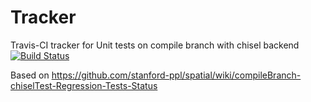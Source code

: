 # Tracker
Travis-CI tracker for Unit tests on compile branch with chisel backend
[![Build Status](https://travis-ci.org/mattfel1/Tracker.svg?branch=ClassUnit-Branchcompile-Backendchisel-Tracker)](https://travis-ci.org/mattfel1/Tracker)

Based on https://github.com/stanford-ppl/spatial/wiki/compileBranch-chiselTest-Regression-Tests-Status
